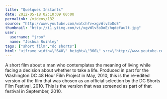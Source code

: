 ```yaml
---
title: "Quelques Instants"
date: 2012-05-18 02:10:09 00:00
permalink: /videos/132
source: "http://www.youtube.com/watch?v=xgvWlv3oDoE"
thumbnail: "http://i1.ytimg.com/vi/xgvWlv3oDoE/hqdefault.jpg"
user:
  username: "jroo"
  name: "Joshua Ruihley"
tags: ["short film","dc shorts"]
html: "<iframe width=\"640\" height=\"360\" src=\"http://www.youtube.com/embed/xgvWlv3oDoE?wmode=transparent&fs=1&feature=oembed\" frameborder=\"0\" allowfullscreen></iframe>"
---
```


A short film about a man who contemplates the meaning of living while facing a decision about whether to take a life. Produced in part for the Washington DC 48 Hour Film Project in May, 2010, this is the re-edited version of the film that was chosen as an official selection by the DC Shorts Film Festival, 2010. This is the version that was screened as part of that festival in September, 2010.